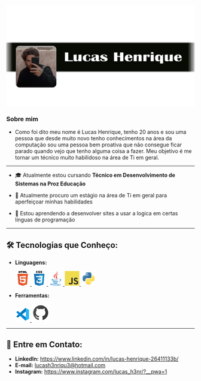 <img align="center" src="https://github.com/0bs1dian-hub/0bs1dian-hub/blob/main/Titulo2.png">
<h3 align="left">Sobre mim</h3>
<p>

 - Como foi dito meu nome é Lucas Henrique, tenho 20 anos e sou uma pessoa que desde muito novo tenho conhecimentos na área da computação sou uma pessoa bem proativa que não consegue ficar parado quando vejo que tenho alguma coisa a fazer. Meu objetivo é me tornar um técnico muito habilidoso na área de Ti em geral.
</p>

--- 

- 🎓 Atualmente estou cursando **Técnico em Desenvolvimento de Sistemas na Proz Educação**

- 🚀 Atualmente procuro um estágio na área de Ti em geral para aperfeiçoar minhas habilidades

- 🌱 Estou aprendendo a desenvolver sites a usar a logica em certas línguas de programação

---

## 🛠 Tecnologias que Conheço:

- **Linguagens:**  <p align="left"> <a href="https://www.w3.org/html/" target="_blank" rel="noreferrer"> <img src="https://raw.githubusercontent.com/devicons/devicon/master/icons/html5/html5-original-wordmark.svg" alt="html5" width="40" height="40"/> </a> <a href="https://www.w3schools.com/css/" target="_blank" rel="noreferrer"> <img src="https://raw.githubusercontent.com/devicons/devicon/master/icons/css3/css3-original-wordmark.svg" alt="css3" width="40" height="40"/>  </a> <a href="https://www.java.com" target="_blank" rel="noreferrer"> <img src="https://raw.githubusercontent.com/devicons/devicon/master/icons/java/java-original.svg" alt="java" width="40" height="40"/> </a> <a href="https://developer.mozilla.org/en-US/docs/Web/JavaScript" target="_blank" rel="noreferrer"> <img src="https://raw.githubusercontent.com/devicons/devicon/master/icons/javascript/javascript-original.svg" alt="javascript" width="40" height="40"/> </a> <a href="https://www.python.org" target="_blank" rel="noreferrer"> <img src="https://raw.githubusercontent.com/devicons/devicon/master/icons/python/python-original.svg" alt="python" width="40" height="40"/> </a> </p>

- **Ferramentas:** <p align="left"> <a href="https://code.visualstudio.com/download" target="_blank" rel="noreferrer"> <img src="https://github.com/0bs1dian-hub/0bs1dian-hub/blob/main/icons8-visual-studio-code-2019-48.png" width="40" height="40"/> <a href="https://github.com" target="_balck" rel="noreferrer"> <img src="https://github.com/0bs1dian-hub/0bs1dian-hub/blob/main/icons8-github-48.png"> </a>

---

## 📩 Entre em Contato:

- **LinkedIn:** https://www.linkedin.com/in/lucas-henrique-26411133b/
- **E-mail:** lucash3nriqu3@hotmail.com
- **Instagram:** https://www.instagram.com/lucas_h3nr/?__pwa=1

  


